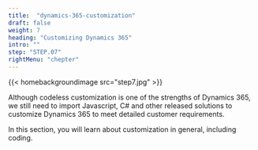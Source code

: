 ```yaml
---
title:  "dynamics-365-customization"
draft: false
weight: 7
heading: "Customizing Dynamics 365"
intro: ""
step: "STEP.07"
rightMenu: "chepter"
---
```



{{< homebackgroundimage src="step7.jpg" >}}

Although codeless customization is one of the strengths of Dynamics 365, we still need to import Javascript, C# and other released solutions to customize Dynamics 365 to meet detailed customer requirements.

In this section, you will learn about customization in general, including coding.